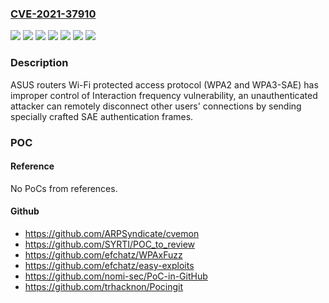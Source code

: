 ### [CVE-2021-37910](https://cve.mitre.org/cgi-bin/cvename.cgi?name=CVE-2021-37910)
![](https://img.shields.io/static/v1?label=Product&message=GT-AXE11000&color=blue)
![](https://img.shields.io/static/v1?label=Product&message=RT-AX3000&color=blue)
![](https://img.shields.io/static/v1?label=Product&message=RT-AX55&color=blue)
![](https://img.shields.io/static/v1?label=Product&message=RT-AX58U&color=blue)
![](https://img.shields.io/static/v1?label=Product&message=TUF-AX3000&color=blue)
![](https://img.shields.io/static/v1?label=Version&message=%3C%203.0.0.4.386.45898%20&color=brighgreen)
![](https://img.shields.io/static/v1?label=Vulnerability&message=CWE-799%20Improper%20Control%20of%20Interaction%20Frequency&color=brighgreen)

### Description

ASUS routers Wi-Fi protected access protocol (WPA2 and WPA3-SAE) has improper control of Interaction frequency vulnerability, an unauthenticated attacker can remotely disconnect other users' connections by sending specially crafted SAE authentication frames.

### POC

#### Reference
No PoCs from references.

#### Github
- https://github.com/ARPSyndicate/cvemon
- https://github.com/SYRTI/POC_to_review
- https://github.com/efchatz/WPAxFuzz
- https://github.com/efchatz/easy-exploits
- https://github.com/nomi-sec/PoC-in-GitHub
- https://github.com/trhacknon/Pocingit

